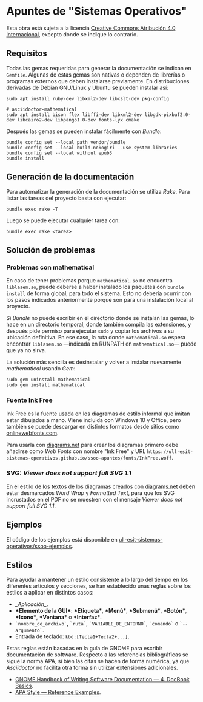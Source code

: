 # Apuntes de "Sistemas Operativos"
Esta obra está sujeta a la licencia [Creative Commons Atribución 4.0 Internacional](https://creativecommons.org/licenses/by/4.0/deed.es), excepto donde se indique lo contrario.

## Requisitos

Todas las gemas requeridas para generar la documentación se indican en `Gemfile`.
Algunas de estas gemas son nativas o dependen de librerías o programas externos que deben instalarse previamente.
En distribuciones derivadas de Debian GNU/Linux y Ubuntu se pueden instalar así:

~~~
sudo apt install ruby-dev libxml2-dev libxslt-dev pkg-config

# asciidoctor-mathematical
sudo apt install bison flex libffi-dev libxml2-dev libgdk-pixbuf2.0-dev libcairo2-dev libpango1.0-dev fonts-lyx cmake
~~~

Después las gemas se pueden instalar fácilmente con *Bundle*:

~~~~
bundle config set --local path vendor/bundle
bundle config set --local build.nokogiri --use-system-libraries
bundle config set --local without epub3
bundle install
~~~~

## Generación de la documentación

Para automatizar la generación de la documentación se utiliza *Rake*.
Para listar las tareas del proyecto basta con ejecutar:

~~~
bundle exec rake -T
~~~

Luego se puede ejecutar cualquier tarea con:

~~~
bundle exec rake <tarea>
~~~

## Solución de problemas

### Problemas con mathematical

En caso de tener problemas porque `mathematical.so` no encuentra `liblasem.so`, puede deberse a haber instalado los paquetes con `bundle install` de forma global, para todo el sistema.
Esto no debería ocurrir con los pasos indicados anteriormente porque son para una instalación local al proyecto.

Si *Bundle* no puede escribir en el directorio donde se instalan las gemas, lo hace en un directorio temporal, donde también compila las extensiones, y después pide permiso para ejecutar `sudo` y copiar los archivos a su ubicación definitiva.
En ese caso, la ruta donde `mathematical.so` espera encontrar `liblasem.so` —indicada en RUNPATH en `mathematical.so`— puede que ya no sirva.

La solución más sencilla es desinstalar y volver a instalar nuevamente *mathematical* usando *Gem*:

~~~
sudo gem uninstall mathematical
sudo gem install mathematical
~~~

### Fuente Ink Free

Ink Free es la fuente usada en los diagramas de estilo informal que imitan estar dibujados a mano.
Viene incluida con Windows 10 y Office, pero también se puede descargar en distintos formatos desde sitios como [onlinewebfonts.com](https://www.onlinewebfonts.com/download/0801c08e5412f54e4b4e9ad146d83a12).

Para usarla con [diagrams.net](http://diagrams.net) para crear los diagramas primero debe añadirse como *Web Fonts* con nombre "Ink Free" y URL `https://ull-esit-sistemas-operativos.github.io/ssoo-apuntes/fonts/InkFree.woff`.

### SVG: _Viewer does not support full SVG 1.1_

En el estilo de los textos de los diagramas creados con [diagrams.net](http://diagrams.net) deben estar desmarcados *Word Wrap* y *Formatted Text*, para que los SVG incrustados en el PDF no se muestren con el mensaje _Viewer does not support full SVG 1.1_. 

## Ejemplos

El código de los ejemplos está disponible en [ull-esit-sistemas-operativos/ssoo-ejemplos](https://github.com/ull-esit-sistemas-operativos/ssoo-ejemplos).

## Estilos

Para ayudar a mantener un estilo consistente a lo largo del tiempo en los diferentes artículos y secciones, se han establecido unas reglas sobre los estilos a aplicar en distintos casos:

 * *\_Aplicación\_*.
 * **\*Elemento de la GUI\***: **\*Etiqueta\***, **\*Menú\***, **\*Submenú\***, **\*Botón\***, **\*Icono\***, **\*Ventana\*** o **\*Interfaz\***.
 * `` `nombre_de_archivo` ``, `` `ruta` ``, `` `VARIABLE_DE_ENTORNO` ``, `` `comando` `` o `` `--argumento` ``.
 * Entrada de teclado: `kbd:[Tecla1+Tecla2+...]`.

Estas reglas están basadas en la guía de GNOME para escribir documentación de software.
Respecto a las referencias bibliográficas se sigue la norma APA, si bien las citas se hacen de forma numérica, ya que _Asciidoctor_ no facilita otra forma sin utilizar extensiones adicionales.

 * [GNOME Handbook of Writing Software Documentation — 4. DocBook Basics](https://developer.gnome.org/gdp-handbook/stable/docbook.html.en).
 * [APA Style — Reference Examples](https://apastyle.apa.org/style-grammar-guidelines/references/examples).

